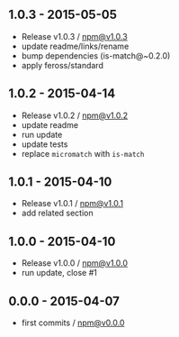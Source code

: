 

## 1.0.3 - 2015-05-05
- Release v1.0.3 / npm@v1.0.3  
- update readme/links/rename
- bump dependencies (is-match@~0.2.0)
- apply feross/standard

## 1.0.2 - 2015-04-14
- Release v1.0.2 / npm@v1.0.2  
- update readme
- run update
- update tests
- replace `micromatch` with `is-match`

## 1.0.1 - 2015-04-10
- Release v1.0.1 / npm@v1.0.1
- add related section

## 1.0.0 - 2015-04-10
- Release v1.0.0 / npm@v1.0.0
- run update, close #1

## 0.0.0 - 2015-04-07
- first commits / npm@v0.0.0